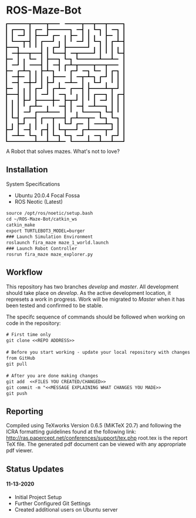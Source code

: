 # ROS-Maze-Bot

![Sample Maze](./project/img/maze.png)

A Robot that solves mazes. What's not to love?

## Installation

System Specifications
* Ubuntu 20.0.4 Focal Fossa
* ROS Neotic (Latest)

```
source /opt/ros/noetic/setup.bash 
cd ~/ROS-Maze-Bot/catkin_ws
catkin_make
export TURTLEBOT3_MODEL=burger
### Launch Simulation Environment
roslaunch fira_maze maze_1_world.launch
### Launch Robot Controller
rosrun fira_maze maze_explorer.py 
```

## Workflow

This repository has two branches *develop* and *master*. All development should take place on *develop*. As the active development location, it represets a work in progress. Work will be migrated to *Master* when it has been tested and confirmed to be stable. 

The specifc sequence of commands should be followed when working on code in the repository:

```
# First time only
git clone <<REPO ADDRESS>>

# Before you start working - update your local repository with changes from GitHub
git pull

# After you are done making changes
git add  <<FILES YOU CREATED/CHANGED>>
git commit -m "<<MESSAGE EXPLAINING WHAT CHANGES YOU MADE>>
git push
```

## Reporting

Compiled using TeXworks Version 0.6.5 (MiKTeX 20.7) and following the ICRA formatting guidelines found at the following link: http://ras.papercept.net/conferences/support/tex.php
root.tex is the report TeX file. The generated pdf document can be viewed with any appropriate pdf viewer.

## Status Updates

#### 11-13-2020
- Initial Project Setup
- Further Configured Git Settings
- Created additional users on Ubuntu server
